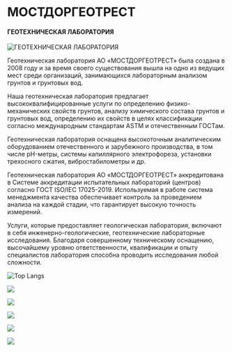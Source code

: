 # МОСТДОРГЕОТРЕСТ
#### ГЕОТЕХНИЧЕСКАЯ ЛАБОРАТОРИЯ
![ГЕОТЕХНИЧЕСКАЯ ЛАБОРАТОРИЯ ](https://s3.timeweb.com/cw78444-3db3e634-248a-495a-8c38-9f7322725c84/site/welcome_wide.png)

Геотехническая лаборатория АО «МОСТДОРГЕОТРЕСТ» была создана в 2008 году и за время своего существования вышла на одно из ведущих мест среди организаций, занимающихся лабораторным анализом грунтов и грунтовых вод.

Наша геотехническая лаборатория предлагает высококвалифицированные услуги по определению физико-механических свойств грунтов, анализу химического состава грунтов и грунтовых вод, определению их свойств в целях классификации согласно международным стандартам ASTM и отечественным ГОСТам.

Геотехническая лаборатория оснащена высокоточным аналитическим оборудованием отечественного и зарубежного производства, в том числе pH-метры, системы капиллярного электрофореза, установки трехосного сжатия, вибростабилометры и др.

Геотехническая лаборатория АО «МОСТДОРГЕОТРЕСТ» аккредитована в Системе аккредитации испытательных лабораторий (центров) согласно ГОСТ ISO/IEC 17025-2019. Используемая в работе система менеджмента качества обеспечивает контроль за проведением анализа на каждой стадии, что гарантирует высокую точность измерений.

Услуги, которые предоставляет геологическая лаборатория, включают в себя инженерно-геологические, геотехнические лабораторные исследования. Благодаря совершенному техническому оснащению, высочайшему уровню ответственности, квалификации и опыту специалистов лаборатория способна проводить исследования любой сложности.

![Top Langs](https://github-readme-stats.vercel.app/api/top-langs/?username=MOSTDORGEOTREST)

![](https://github-profile-summary-cards.vercel.app/api/cards/profile-details?username=MOSTDORGEOTREST&theme=default)

![](https://github-profile-summary-cards.vercel.app/api/cards/most-commit-language?username=MOSTDORGEOTREST&theme=default)

![](https://github-profile-summary-cards.vercel.app/api/cards/repos-per-language?username=MOSTDORGEOTREST&theme=default)

![](https://github-profile-summary-cards.vercel.app/api/cards/stats?username=MOSTDORGEOTREST=default)

![](https://komarev.com/ghpvc/?username=MOSTDORGEOTREST)

